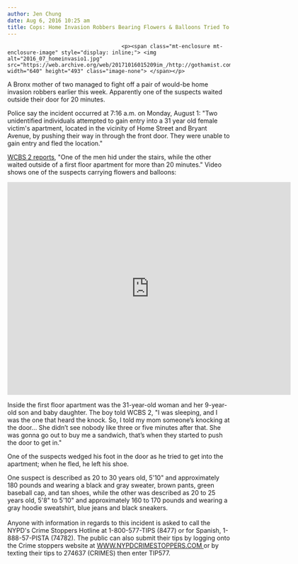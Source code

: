```yaml
---
author: Jen Chung
date: Aug 6, 2016 10:25 am
title: Cops: Home Invasion Robbers Bearing Flowers & Balloons Tried To Break Into Apartment
---
```


	
										<p><span class="mt-enclosure mt-enclosure-image" style="display: inline;"> <img alt="2016_07_homeinvasio1.jpg" src="https://web.archive.org/web/20171016015209im_/http://gothamist.com/attachments/jen/2016_07_homeinvasio1.jpg" width="640" height="493" class="image-none"> </span></p>

<p>A Bronx mother of two managed to fight off a pair of would-be home invasion robbers earlier this week. Apparently one of the suspects waited outside their door for 20 minutes.</p>

<p>Police say the incident occurred at 7:16 a.m. on Monday, August 1: &quot;Two unidentified individuals attempted to gain entry into a 31 year old female victim&apos;s apartment, located in the vicinity of Home Street and Bryant Avenue, by pushing their way in through the front door. They were unable to gain entry and fled the location.&quot;</p>

<p><a href="https://web.archive.org/web/20171016015209/http://newyork.cbslocal.com/2016/08/05/bronx-push-in-robbery/">WCBS 2 reports</a>, &quot;One of the men hid under the stairs, while the other waited outside of a first floor apartment for more than 20 minutes.&quot; Video shows one of the suspects carrying flowers and balloons:</p>

<p><iframe width="640" height="480" src="https://web.archive.org/web/20171016015209if_/https://www.youtube.com/embed/b-nC3dIn2nc" frameborder="0" allowfullscreen></iframe></p>

<p>Inside the first floor apartment was the 31-year-old woman and her 9-year-old son and baby daughter. The boy told WCBS 2, &quot;I was sleeping, and I was the one that heard the knock. So, I told my mom someone&#x2019;s knocking at the door... She didn&#x2019;t see nobody like three or five minutes after that. She was gonna go out to buy me a sandwich, that&#x2019;s when they started to push the door to get in.&quot;</p>

<p>One of the suspects wedged his foot in the door as he tried to get into the apartment; when he fled, he left his shoe. </p>

<p>One suspect is described as 20 to 30 years old, 5&apos;10&quot; and approximately 180 pounds and wearing a black and gray sweater, brown pants, green baseball cap, and tan shoes, while the other was described as 20 to 25 years old, 5&apos;8&quot; to 5&apos;10&quot; and  approximately 160 to 170 pounds and wearing a gray hoodie sweatshirt, blue jeans and black sneakers.<br>
 <br>
Anyone with information in regards to this incident is asked to call the NYPD&apos;s Crime Stoppers Hotline at 1-800-577-TIPS (8477) or for Spanish, 1-888-57-PISTA (74782).  The public can also submit their tips by logging onto the Crime stoppers website at <a href="https://web.archive.org/web/20171016015209/http://WWW.NYPDCRIMESTOPPERS.COM/">WWW.NYPDCRIMESTOPPERS.COM </a>or by texting their tips to 274637 (CRIMES) then enter TIP577.</p>					
										
									
				